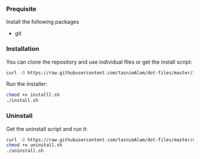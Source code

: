 ### Prequisite
Install the following packages
- git

### Installation
You can clone the repository and use individual files or get the install script:
```sh
curl -O https://raw.githubusercontent.com/tasnimAlam/dot-files/master/install.sh
```
Run the installer:
```sh
chmod +x installl.sh
./install.sh
```

### Uninstall
Get the uninstall script and run it:
```sh
curl -O https://raw.githubusercontent.com/tasnimAlam/dot-files/master/uninstall.sh
chmod +x uninstall.sh
./uninstall.sh
```
